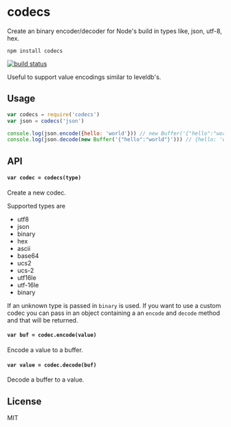 # codecs

Create an binary encoder/decoder for Node's build in types like, json, utf-8, hex.

```
npm install codecs
```

[![build status](http://img.shields.io/travis/mafintosh/codecs.svg?style=flat)](http://travis-ci.org/mafintosh/codecs)

Useful to support value encodings similar to leveldb's.

## Usage

``` js
var codecs = require('codecs')
var json = codecs('json')

console.log(json.encode({hello: 'world'})) // new Buffer('{"hello":"world"}')
console.log(json.decode(new Buffer('{"hello":"world"}'))) // {hello: 'world'}
```

## API

#### `var codec = codecs(type)`

Create a new codec.

Supported types are

* utf8
* json
* binary
* hex
* ascii
* base64
* ucs2
* ucs-2
* utf16le
* utf-16le
* binary

If an unknown type is passed in `binary` is used.
If you want to use a custom codec you can pass in an object containing a an `encode` and `decode` method and that will be returned.

#### `var buf = codec.encode(value)`

Encode a value to a buffer.

#### `var value = codec.decode(buf)`

Decode a buffer to a value.

## License

MIT
